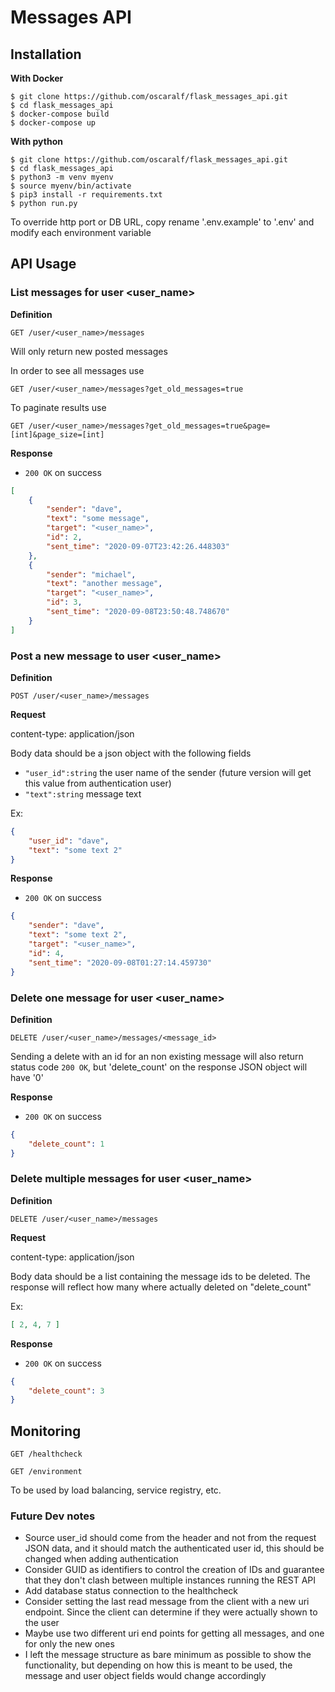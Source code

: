 # Messages API

## Installation

**With Docker**

```shell
$ git clone https://github.com/oscaralf/flask_messages_api.git
$ cd flask_messages_api
$ docker-compose build
$ docker-compose up
```

**With python**

```shell
$ git clone https://github.com/oscaralf/flask_messages_api.git
$ cd flask_messages_api
$ python3 -m venv myenv
$ source myenv/bin/activate
$ pip3 install -r requirements.txt
$ python run.py
```

To override http port or DB URL, copy rename '.env.example' to '.env' and modify each environment variable 

## API Usage


### List messages for user <user_name>

**Definition**

`GET /user/<user_name>/messages`

Will only return new posted messages

In order to see all messages use

`GET /user/<user_name>/messages?get_old_messages=true`

To paginate results use

`GET /user/<user_name>/messages?get_old_messages=true&page=[int]&page_size=[int]`

**Response**

- `200 OK` on success

```json
[
    {
        "sender": "dave",
        "text": "some message",
        "target": "<user_name>",
        "id": 2,
        "sent_time": "2020-09-07T23:42:26.448303"
    },
    {
        "sender": "michael",
        "text": "another message",
        "target": "<user_name>",
        "id": 3,
        "sent_time": "2020-09-08T23:50:48.748670"
    }
]
```

### Post a new message to user <user_name>

**Definition**

`POST /user/<user_name>/messages`

**Request**

content-type: application/json

Body data should be a json object with the following fields

- `"user_id":string` the user name of the sender (future version will get this value from authentication user)
- `"text":string` message text

Ex:
```json
{
    "user_id": "dave",
    "text": "some text 2"
}
```

**Response**

- `200 OK` on success

```json
{
    "sender": "dave",
    "text": "some text 2",
    "target": "<user_name>",
    "id": 4,
    "sent_time": "2020-09-08T01:27:14.459730"
}
```

### Delete one message for user <user_name>

**Definition**

`DELETE /user/<user_name>/messages/<message_id>`

Sending a delete with an id for an non existing message will also return status code `200 OK`, 
but 'delete_count' on the response JSON object will have '0'

**Response**

- `200 OK` on success

```json
{
    "delete_count": 1
}
```

### Delete multiple messages for user <user_name>

**Definition**

`DELETE /user/<user_name>/messages`

**Request**

content-type: application/json

Body data should be a list containing the message ids to be deleted.
The response will reflect how many where actually deleted on "delete_count"

Ex:
```json
[ 2, 4, 7 ]
```

**Response**

- `200 OK` on success

```json
{
    "delete_count": 3
}
```

## Monitoring

`GET /healthcheck`

`GET /environment`

To be used by load balancing, service registry, etc.


### Future Dev notes
- Source user_id should come from the header and not from the request JSON data, and it should match the authenticated user id, this should be changed when adding authentication
- Consider GUID as identifiers to control the creation of IDs and guarantee that they don't clash between multiple instances running the REST API
- Add database status connection to the healthcheck
- Consider setting the last read message from the client with a new uri endpoint. Since the client can determine if they were actually shown to the user
- Maybe use two different uri end points for getting all messages, and one for only the new ones
- I left the message structure as bare minimum as possible to show the functionality, but depending on how this is meant to be used, the message and user object fields would change accordingly

